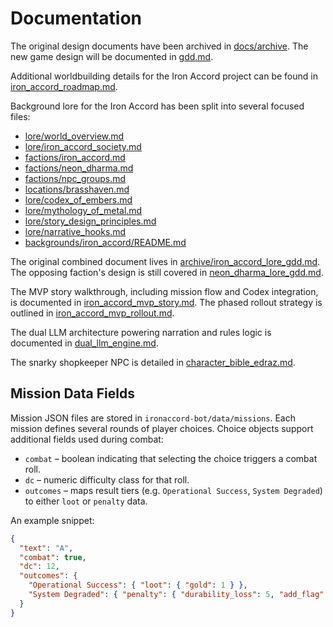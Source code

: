 # Documentation

The original design documents have been archived in [docs/archive](archive/).
The new game design will be documented in [gdd.md](gdd.md).

Additional worldbuilding details for the Iron Accord project can be found in
[iron_accord_roadmap.md](iron_accord_roadmap.md).

Background lore for the Iron Accord has been split into several focused files:
- [lore/world_overview.md](lore/world_overview.md)
- [lore/iron_accord_society.md](lore/iron_accord_society.md)
- [factions/iron_accord.md](factions/iron_accord.md)
- [factions/neon_dharma.md](factions/neon_dharma.md)
- [factions/npc_groups.md](factions/npc_groups.md)
- [locations/brasshaven.md](locations/brasshaven.md)
- [lore/codex_of_embers.md](lore/codex_of_embers.md)
- [lore/mythology_of_metal.md](lore/mythology_of_metal.md)
- [lore/story_design_principles.md](lore/story_design_principles.md)
- [lore/narrative_hooks.md](lore/narrative_hooks.md)
- [backgrounds/iron_accord/README.md](backgrounds/iron_accord/README.md)

The original combined document lives in
[archive/iron_accord_lore_gdd.md](archive/iron_accord_lore_gdd.md). The
opposing faction's design is still covered in
[neon_dharma_lore_gdd.md](neon_dharma_lore_gdd.md).

The MVP story walkthrough, including mission flow and Codex integration, is
documented in [iron_accord_mvp_story.md](iron_accord_mvp_story.md).
The phased rollout strategy is outlined in [iron_accord_mvp_rollout.md](iron_accord_mvp_rollout.md).

The dual LLM architecture powering narration and rules logic is documented in [dual_llm_engine.md](dual_llm_engine.md).

The snarky shopkeeper NPC is detailed in [character_bible_edraz.md](character_bible_edraz.md).


## Mission Data Fields

Mission JSON files are stored in `ironaccord-bot/data/missions`. Each mission defines several rounds of player choices. Choice objects support additional fields used during combat:

- `combat` – boolean indicating that selecting the choice triggers a combat roll.
- `dc` – numeric difficulty class for that roll.
- `outcomes` – maps result tiers (e.g. `Operational Success`, `System Degraded`) to either `loot` or `penalty` data.

An example snippet:

```json
{
  "text": "A",
  "combat": true,
  "dc": 12,
  "outcomes": {
    "Operational Success": { "loot": { "gold": 1 } },
    "System Degraded": { "penalty": { "durability_loss": 5, "add_flag": "Injured" } }
  }
}
```

